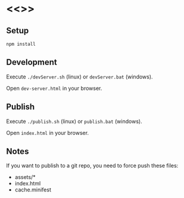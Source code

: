 # <<<appName>>>

## Setup

``` text
npm install
```

## Development

Execute `./devServer.sh` (linux) or `devServer.bat` (windows).

Open `dev-server.html` in your browser.

## Publish

Execute `./publish.sh` (linux) or `publish.bat` (windows).

Open `index.html` in your browser.

## Notes

If you want to publish to a git repo, you need to force push these files:

* assets/*
* index.html
* cache.minifest